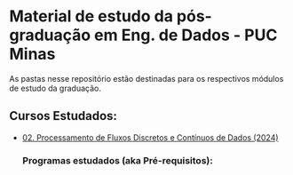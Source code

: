 # **Material de estudo da pós-graduação em Eng. de Dados - PUC Minas**
As pastas nesse repositório estão destinadas para os respectivos módulos de estudo da graduação.

## Cursos Estudados:
- [02. Processamento de Fluxos Discretos e Contínuos de Dados (2024)](https://github.com/vbs-matheus/PosGraduacao-EngDados/tree/main/02.%Processamento-de-Fluxos-Discretos-e-Continuos-de-Dados)
    ### Programas estudados (aka Pré-requisitos):

